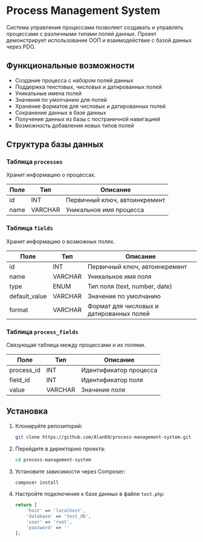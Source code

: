# Process Management System

Система управления процессами позволяет создавать и управлять процессами с различными типами полей данных. Проект демонстрирует использование ООП и взаимодействие с базой данных через PDO.

## Функциональные возможности

- Создание процесса с набором полей данных
- Поддержка текстовых, числовых и датированных полей
- Уникальные имена полей
- Значения по умолчанию для полей
- Хранение форматов для числовых и датированных полей
- Сохранение данных в базе данных
- Получение данных из базы с постраничной навигацией
- Возможность добавления новых типов полей

## Структура базы данных

### Таблица `processes`
Хранит информацию о процессах.

| Поле   | Тип     | Описание                 |
|--------|---------|--------------------------|
| id     | INT     | Первичный ключ, автоинкремент |
| name   | VARCHAR | Уникальное имя процесса   |

### Таблица `fields`
Хранит информацию о возможных полях.

| Поле          | Тип    | Описание                          |
|---------------|--------|-----------------------------------|
| id            | INT    | Первичный ключ, автоинкремент     |
| name          | VARCHAR| Уникальное имя поля               |
| type          | ENUM   | Тип поля (text, number, date)     |
| default_value | VARCHAR| Значение по умолчанию             |
| format        | VARCHAR| Формат для числовых и датированных полей |

### Таблица `process_fields`
Связующая таблица между процессами и их полями.

| Поле       | Тип | Описание                          |
|------------|-----|-----------------------------------|
| process_id | INT | Идентификатор процесса            |
| field_id   | INT | Идентификатор поля                |
| value      | VARCHAR | Значение поля                  |

## Установка

1. Клонируйте репозиторий:
    ```sh
    git clone https://github.com/Alan69/process-management-system.git
    ```

2. Перейдите в директорию проекта:
    ```sh
    cd process-management-system
    ```

3. Установите зависимости через Composer:
    ```sh
    composer install
    ```

4. Настройте подключение к базе данных в файле `test.php`:
    ```php
    return [
        'host' => 'localhost',
        'database' => 'test_db',
        'user' => 'root',
        'password' => ''
    ];
    ```


